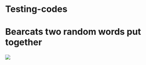 # Testing-codes<h1>
# Bearcats two random words put together <h3>
<img src="https://gobearcats.com/sports/2017/6/12/what-is-a-bearcat"/>
